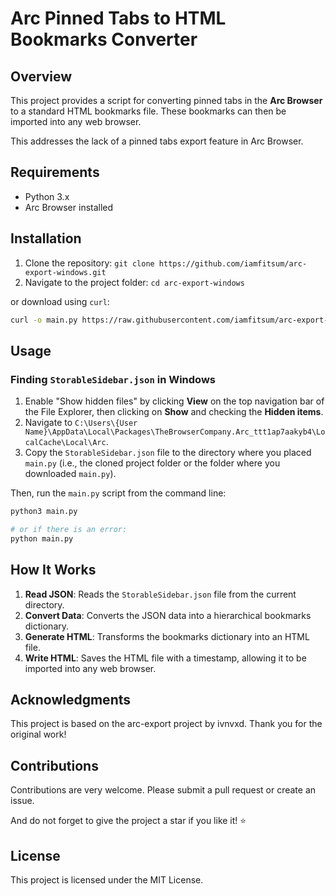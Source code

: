# Arc Pinned Tabs to HTML Bookmarks Converter

## Overview

This project provides a script for converting pinned tabs in the **Arc Browser** to a standard HTML bookmarks file. These bookmarks can then be imported into any web browser.

This addresses the lack of a pinned tabs export feature in Arc Browser.

## Requirements

- Python 3.x
- Arc Browser installed

## Installation

1. Clone the repository: `git clone https://github.com/iamfitsum/arc-export-windows.git`
2. Navigate to the project folder: `cd arc-export-windows`

or download using `curl`:

```sh
curl -o main.py https://raw.githubusercontent.com/iamfitsum/arc-export-windows/main/main.py
```

## Usage

### Finding `StorableSidebar.json` in Windows

1. Enable "Show hidden files" by clicking **View** on the top navigation bar of the File Explorer, then clicking on **Show** and checking the **Hidden items**.
2. Navigate to `C:\Users\{User Name}\AppData\Local\Packages\TheBrowserCompany.Arc_ttt1ap7aakyb4\LocalCache\Local\Arc`.
3. Copy the `StorableSidebar.json` file to the directory where you placed `main.py` (i.e., the cloned project folder or the folder where you downloaded `main.py`).

Then, run the `main.py` script from the command line:

```sh
python3 main.py

# or if there is an error:
python main.py
```

## How It Works

1. **Read JSON**: Reads the `StorableSidebar.json` file from the current directory.
2. **Convert Data**: Converts the JSON data into a hierarchical bookmarks dictionary.
3. **Generate HTML**: Transforms the bookmarks dictionary into an HTML file.
4. **Write HTML**: Saves the HTML file with a timestamp, allowing it to be imported into any web browser.

## Acknowledgments

This project is based on the arc-export project by ivnvxd. Thank you for the original work!

## Contributions

Contributions are very welcome. Please submit a pull request or create an issue.

And do not forget to give the project a star if you like it! :star:

## License

This project is licensed under the MIT License.
